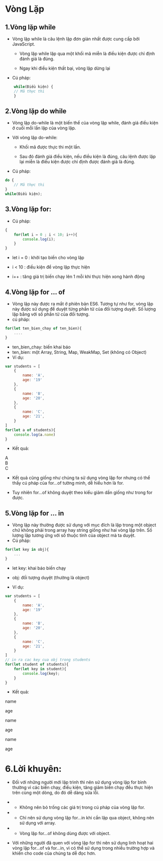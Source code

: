 # Vòng Lặp
## 1.Vòng lặp while
* Vòng lặp while là câu lệnh lặp đơn giản nhất được cung cấp bởi JavaScript.

    + Vòng lặp while lặp qua một khối mã miễn là điều kiện được chỉ định đánh giá là đúng.

    + Ngay khi điều kiện thất bại, vòng lặp dừng lại
* Cú pháp:
```js
    while(Điều kiện) {
    // Mã thực thi
    }
```
## 2.Vòng lặp do while
* Vòng lặp do-while là một biến thể của vòng lặp while, đánh giá điều kiện ở cuối mỗi lần lặp của vòng lặp.
* Với vòng lặp do-while:

    + Khối mã được thực thi một lần.

    + Sau đó đánh giá điều kiện, nếu điều kiện là đúng, câu lệnh được lặp lại miễn là điều kiện được chỉ định được đánh giá là đúng.
* Cú pháp:
```js
do {
    // Mã thực thi
}
while(Điều kiện);
```
## 3.Vòng lặp for:
* Cú pháp:
```javascript
{
    for(let i = 0 ; i < 10; i++){
        console.log(i);
    }
}
```
* let i = 0 : khởi tạo biến cho vòng lặp

* i < 10 : điều kiện để vòng lặp thực hiện

* i++ : tăng giá trị biến chạy lên 1 mỗi khi thực hiện xong hành động

## 4.Vòng lặp for ... of
* Vòng lặp này được ra mắt ở phiên bản ES6. Tương tự như for, vòng lặp này được sử dụng để duyệt từng phần tử của đối tượng duyệt. Số lượng lặp bằng với số phần tử của đối tượng.
* cú pháp:
```javascript
for(let ten_bien_chay of ten_bien){
    ....
}
```
* ten_bien_chay: biến khai báo
* ten_bien: một Array, String, Map, WeakMap, Set (không có Object)
* Ví dụ:
```javascript
var students = [
    {
        name: 'A',
        age: '19'
    },
    {
        name: 'B',
        age: '20',
    },
    {
        name: 'C',
        age: '21',
    }
]
for(let a of students){
    console.log(a.name)
}
```

* Kết quả:

A<br>
B<br>
C

* Kết quả cũng giống như chúng ta sử dụng vòng lặp for nhưng có thể thấy cú pháp của for...of tường minh, dễ hiểu hơn là for.

* Tuy nhiên for...of không duyệt theo kiểu giảm dần giống như trong for được.

## 5.Vòng lặp for ... in
* Vòng lặp này thường được sử dụng với mục đích là lặp trong một object chứ không phải trong array hay string giống như hai vòng lặp trên. Số lượng lặp tương ứng với số thuộc tính của object mà ta duyệt.
* Cú pháp:
```javascript
for(let key in obj){
    ...
}
```
* let key: khai báo biến chạy

* obj: đối tượng duyệt (thường là object)

* Ví dụ:
```javascript
var students = [
    {
        name: 'A',
        age: '19'
    },
    {
        name: 'B',
        age: '20',
    },
    {
        name: 'C',
        age: '21',
    }
]
// in ra cac key cua obj trong students
for(let student of students){
    for(let key in student){
        console.log(key);
    }
}
```
* Kết quả:

name

age

name

age

name

age

# 6.Lời khuyên:
* Đối với những người mới lập trình thì nên sử dụng vòng lặp for bình thường vì các biến chạy, điều kiện, tăng giảm biến chạy đều thực hiện trên cùng một dòng, do đó dễ dàng sửa lỗi.

* * Không nên bỏ trống các giá trị trong cú pháp của vòng lặp for.
* * Chỉ nên sử dụng vòng lặp for...in khi cần lặp qua object, không nên sử dụng với array.
* * Vòng lặp for...of không dùng được với object.
* Với những người đã quen với vòng lặp for thì nên sử dụng linh hoạt hai vòng lặp for...of  và for...in, vì có thể sử dụng trong nhiều trường hợp và khiến cho code của chúng ta dễ đọc hơn.
